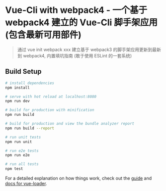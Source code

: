 # Vue-Cli with webpack4 - 一个基于 webpack4 建立的 Vue-Cli 脚手架应用(包含最新可用部件)

> 通过 vue init webpack xxx 建立基于 webpack3 的脚手架应用更新到最新到 webpack4, 内置填坑指南 (敢于使用 ESLint 的一套系统)

## Build Setup

``` bash
# install dependencies
npm install

# serve with hot reload at localhost:8080
npm run dev

# build for production with minification
npm run build

# build for production and view the bundle analyzer report
npm run build --report

# run unit tests
npm run unit

# run e2e tests
npm run e2e

# run all tests
npm test
```

For a detailed explanation on how things work, check out the [guide](http://vuejs-templates.github.io/webpack/) and [docs for vue-loader](http://vuejs.github.io/vue-loader).
